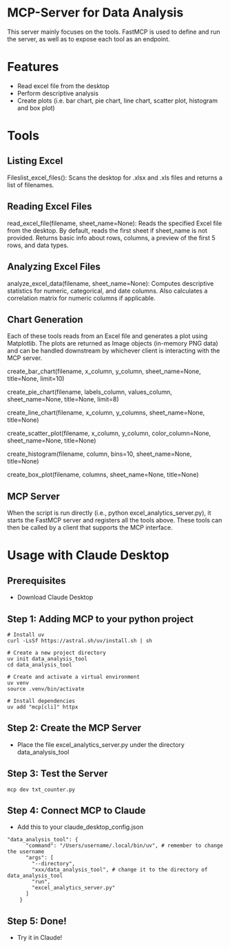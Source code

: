 # MCP-Server for Data Analysis
This server mainly focuses on the tools. FastMCP is used to define and run the server, as well as to expose each tool as an endpoint.

# Features
- Read excel file from the desktop
- Perform descriptive analysis
- Create plots (i.e. bar chart, pie chart, line chart, scatter plot, histogram and box plot)

# Tools
## Listing Excel 
Fileslist_excel_files(): Scans the desktop for .xlsx and .xls files and returns a list of filenames.
## Reading Excel Files
read_excel_file(filename, sheet_name=None): Reads the specified Excel file from the desktop. By default, reads the first sheet if sheet_name is not provided. Returns basic info about rows, columns, a preview of the first 5 rows, and data types.
## Analyzing Excel Files
analyze_excel_data(filename, sheet_name=None): Computes descriptive statistics for numeric, categorical, and date columns. Also calculates a correlation matrix for numeric columns if applicable.
## Chart Generation
Each of these tools reads from an Excel file and generates a plot using Matplotlib. The plots are returned as Image objects (in-memory PNG data) and can be handled downstream by whichever client is interacting with the MCP server.

create_bar_chart(filename, x_column, y_column, sheet_name=None, title=None, limit=10)

create_pie_chart(filename, labels_column, values_column, sheet_name=None, title=None, limit=8)

create_line_chart(filename, x_column, y_columns, sheet_name=None, title=None)

create_scatter_plot(filename, x_column, y_column, color_column=None, sheet_name=None, title=None)

create_histogram(filename, column, bins=10, sheet_name=None, title=None)

create_box_plot(filename, columns, sheet_name=None, title=None)

## MCP Server
When the script is run directly (i.e., python excel_analytics_server.py), it starts the FastMCP server and registers all the tools above. These tools can then be called by a client that supports the MCP interface.

# Usage with Claude Desktop
## Prerequisites
- Download Claude Desktop

## Step 1: Adding MCP to your python project
```
# Install uv
curl -LsSf https://astral.sh/uv/install.sh | sh

# Create a new project directory
uv init data_analysis_tool
cd data_analysis_tool

# Create and activate a virtual environment
uv venv
source .venv/bin/activate

# Install dependencies
uv add "mcp[cli]" httpx

```

## Step 2: Create the MCP Server
- Place the file excel_analytics_server.py under the directory data_analysis_tool

## Step 3: Test the Server
```
mcp dev txt_counter.py
```

## Step 4: Connect MCP to Claude
- Add this to your claude_desktop_config.json
```
"data_analysis_tool": {
      "command": "/Users/username/.local/bin/uv", # remember to change the username
      "args": [
        "--directory",
        "xxx/data_analysis_tool", # change it to the directory of data_analysis_tool
        "run",
        "excel_analytics_server.py"
      ]
    }
```

## Step 5: Done!
- Try it in Claude!
























